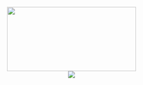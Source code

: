 <p align="center">
  <!--<img src="https://github-readme-stats.vercel.app/api?username=xthrasher&theme=radical&show_icons=tr&count_private=true&show_icons=true" width="%100" height="150px" /><br>
  <img src="https://github-readme-stats.vercel.app/api/pin/?username=xthrasher&repo=Facebook-Profile-Concept&theme=radical" width="300px" height="150px" />
  <img src="https://github-readme-stats.vercel.app/api/pin/?username=xthrasher&repo=Instagram-Profile-Concept&theme=radical" width="300px" height="150px" />-->
  <a href="https://discord.com/users/739853682430050335">
  <img src="https://lanyard-profile-readme.vercel.app/api/739853682430050335"  width="300px" height="150px"/><br>
  </a>
    <a href="https://hits.seeyoufarm.com"><img src="https://hits.seeyoufarm.com/api/count/incr/badge.svg?url=https%3A%2F%2Fgithub.com%2Fthrashxr&count_bg=%235865F2&title_bg=%234F4F4F&icon=apachedruid.svg&icon_color=%23E7E7E7&title=view&edge_flat=false"/></a>
</p>
